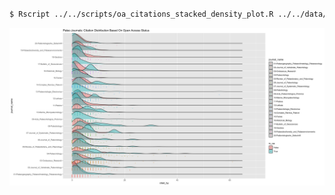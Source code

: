 

```bash

$ Rscript ../../scripts/oa_citations_stacked_density_plot.R ../../data/journal_data/paleo_journals_scopus_unpaywall_data.tsv 20 10 150

```

![Paleo Journals: Oopen Access Status Based Citation Distribution](https://github.com/manogenome/OpenPaleo/blob/master/results/citation_distribution_oa_status/paleo_journals_citation_distribution_oa_status.png)
